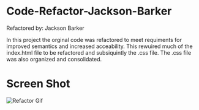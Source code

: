 # Code-Refactor-Jackson-Barker
Refactored by: Jackson Barker 

In this project the orginal code was refactored to meet requiments for improved semantics and increased acceability. This rewuired much of the index.html file to be refactored and subsiquintly the .css file. The .css file was also organized and consolidated. 

# Screen Shot

![Refactor Gif](https://user-images.githubusercontent.com/88758296/130902435-71a37d4a-eda0-4b0b-ac95-ca9713a09889.gif)


